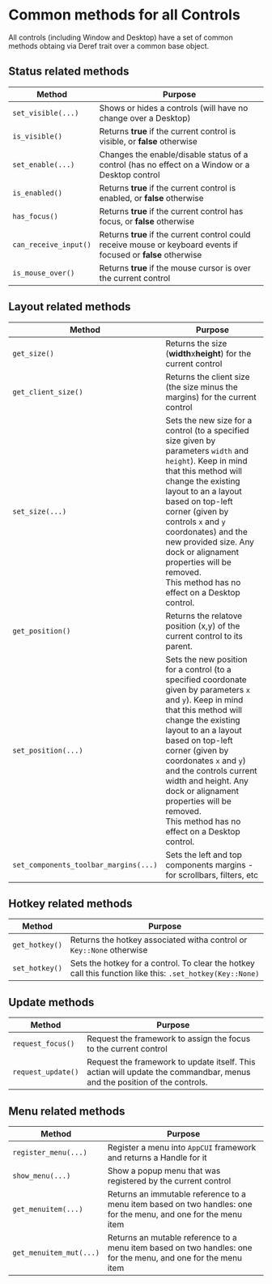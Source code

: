 # Common methods for all Controls

All controls (including Window and Desktop) have a set of common methods obtaing via Deref trait over a common base object.


## Status related methods

| Method                | Purpose                                                                                                          |
| --------------------- | ---------------------------------------------------------------------------------------------------------------- |
| `set_visible(...)`    | Shows or hides a controls (will have no change over a Desktop)                                                   |
| `is_visible()`        | Returns **true** if the current control is visible, or **false** otherwise                                       |
| `set_enable(...)`     | Changes the enable/disable status of a control (has no effect on a Window or a Desktop control                   |
| `is_enabled()`        | Returns **true** if the current control is enabled, or **false** otherwise                                       |
| `has_focus()`         | Returns **true** if the current control has focus, or **false** otherwise                                        |
| `can_receive_input()` | Returns **true** if the current control could receive mouse or keyboard events if focused or **false** otherwise |
| `is_mouse_over()`     | Returns **true** if the mouse cursor is over the current control                                                 |

## Layout related methods

| Method                                | Purpose                                                                                                                                                                                                                                                                                                                                                                                    |
| ------------------------------------- | ------------------------------------------------------------------------------------------------------------------------------------------------------------------------------------------------------------------------------------------------------------------------------------------------------------------------------------------------------------------------------------------ |
| `get_size()`                          | Returns the size (**width**x**height**) for the current control                                                                                                                                                                                                                                                                                                                            |
| `get_client_size()`                   | Returns the client size (the size minus the margins) for the current control                                                                                                                                                                                                                                                                                                               |
| `set_size(...)`                       | Sets the new size for a control (to a specified size given by parameters `width` and `height`). Keep in mind that this method will change the existing layout to an a layout based on top-left corner (given by controls `x` and `y` coordonates) and the new provided size. Any dock or alignament properties will be removed.<br>This method has no effect on a Desktop control.         |
| `get_position()`                      | Returns the relatove position (x,y) of the current control to its parent.                                                                                                                                                                                                                                                                                                                  |
| `set_position(...)`                   | Sets the new position for a control (to a specified coordonate given by parameters `x` and `y`). Keep in mind that this method will change the existing layout to an a layout based on top-left corner (given by coordonates `x` and `y`) and the controls current width and height. Any dock or alignament properties will be removed.<br>This method has no effect on a Desktop control. |
| `set_components_toolbar_margins(...)` | Sets the left and top components margins - for scrollbars, filters, etc                                                                                                                                                                                                                                                                                                                    |



## Hotkey related methods

| Method         | Purpose                                                                                                   |
| -------------- | --------------------------------------------------------------------------------------------------------- |
| `get_hotkey()` | Returns the hotkey associated witha control or `Key::None` otherwise                                      |
| `set_hotkey()` | Sets the hotkey for a control. To clear the hotkey call this function like this: `.set_hotkey(Key::None)` |

## Update methods

| Method             | Purpose                                                                                                                 |
| ------------------ | ----------------------------------------------------------------------------------------------------------------------- |
| `request_focus()`  | Request the framework to assign the focus to the current control                                                        |
| `request_update()` | Request the framework to update itself. This actian will update the commandbar, menus and the position of the controls. |

## Menu related methods

| Method                  | Purpose                                                                                                         |
| ----------------------- | --------------------------------------------------------------------------------------------------------------- |
| `register_menu(...)`    | Register a menu into `AppCUI` framework and returns a Handle for it                                             |
| `show_menu(...)`        | Show a popup menu that was registered by the current control                                                    |
| `get_menuitem(...)`     | Returns an immutable reference to a menu item based on two handles: one for the menu, and one for the menu item |
| `get_menuitem_mut(...)` | Returns an mutable reference to a menu item based on two handles: one for the menu, and one for the menu item   |
